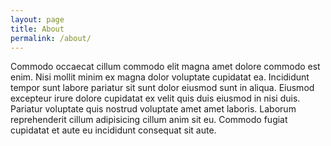 ```yaml
---
layout: page
title: About
permalink: /about/
---
```


Commodo occaecat cillum commodo elit magna amet dolore commodo est enim. Nisi mollit minim ex magna dolor voluptate cupidatat ea. Incididunt tempor sunt labore pariatur sit sunt dolor eiusmod sunt in aliqua. Eiusmod excepteur irure dolore cupidatat ex velit quis duis eiusmod in nisi duis. Pariatur voluptate quis nostrud voluptate amet amet laboris. Laborum reprehenderit cillum adipisicing cillum anim sit eu. Commodo fugiat cupidatat et aute eu incididunt consequat sit aute.